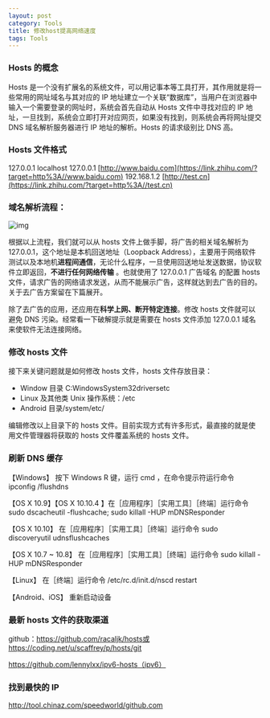 ```yaml
---
layout: post
category: Tools
title: 修改host提高网络速度
tags: Tools
---
```


### **Hosts 的概念**

Hosts 是一个没有扩展名的系统文件，可以用记事本等工具打开，其作用就是将一些常用的网址域名与其对应的 IP 地址建立一个关联“数据库”，当用户在浏览器中输入一个需要登录的网址时，系统会首先自动从 Hosts 文件中寻找对应的 IP 地址，一旦找到，系统会立即打开对应网页，如果没有找到，则系统会再将网址提交 DNS 域名解析服务器进行 IP 地址的解析。Hosts 的请求级别比 DNS 高。

### **Hosts 文件格式**

127.0.0.1 localhost
127.0.0.1 [http://www.baidu.com](https://link.zhihu.com/?target=http%3A//www.baidu.com)
192.168.1.2 [http://test.cn](https://link.zhihu.com/?target=http%3A//test.cn)

### **域名解析流程：**

![img](https://cdn.jsdelivr.net/gh/mafulong/mdPic@master/images/d1ea9f4f3d02f4006ea83b9dee39921b.jpeg)

根据以上流程，我们就可以从 hosts 文件上做手脚，将广告的相关域名解析为 127.0.0.1，这个地址是本机回送地址（Loopback Address），主要用于网络软件测试以及本地机**进程间通信**，无论什么程序，一旦使用回送地址发送数据，协议软件立即返回，**不进行任何网络传输** 。也就使用了 127.0.0.1 广告域名 的配置 hosts 文件，请求广告的网络请求发送，从而不能展示广告，这样就达到去广告的目的。关于去广告方案留在下篇展开。

除了去广告的应用，还应用在**科学上网、断开特定连接**。修改 hosts 文件就可以避免 DNS 污染。经常看一下破解提示就是需要在 hosts 文件添加 127.0.0.1 域名来使软件无法连接网络。

### **修改 hosts 文件**

接下来关键问题就是如何修改 hosts 文件，hosts 文件存放目录：

- Window 目录 C:WindowsSystem32driversetc
- Linux 及其他类 Unix 操作系统：/etc
- Android 目录/system/etc/

编辑修改以上目录下的 hosts 文件。目前实现方式有许多形式，最直接的就是使用文件管理器将获取的 hosts 文件覆盖系统的 hosts 文件。

### 刷新 DNS 缓存

【Windows】 按下 Windows R 键，运行 cmd ，在命令提示符运行命令 ipconfig /flushdns

【OS X 10.9】【OS X 10.10.4 】在［应用程序］［实用工具］［终端］运行命令 sudo dscacheutil -flushcache; sudo killall -HUP mDNSResponder

【OS X 10.10】 在［应用程序］［实用工具］［终端］运行命令 sudo discoveryutil udnsflushcaches

【OS X 10.7 ~ 10.8】 在［应用程序］［实用工具］［终端］运行命令 sudo killall -HUP mDNSResponder

【Linux】 在［终端］运行命令 /etc/rc.d/init.d/nscd restart

【Android、iOS】 重新启动设备

### 最新 hosts 文件的获取渠道

github：https://github.com/racaljk/hosts或https://coding.net/u/scaffrey/p/hosts/git

https://github.com/lennylxx/ipv6-hosts（ipv6）

### 找到最快的 IP

http://tool.chinaz.com/speedworld/github.com
